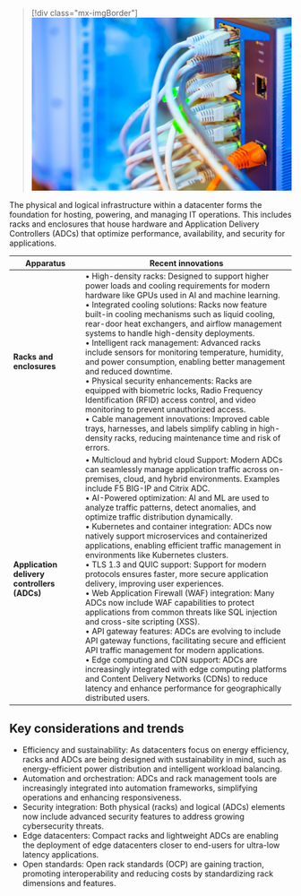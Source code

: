>[!div class="mx-imgBorder"]
>[![Screenshot of a datacenter's physical and logical infrastructure, showcasing racks, enclosures, and network connectivity that support IT operations.](../media/datacenter-physical-logical-infrastructure.jpg)](../media/datacenter-physical-logical-infrastructure.jpg#lightbox)

The physical and logical infrastructure within a datacenter forms the foundation for hosting, powering, and managing IT operations. This includes racks and enclosures that house hardware and Application Delivery Controllers (ADCs) that optimize performance, availability, and security for applications.

| Apparatus | Recent innovations |
| --- | --- |
| **Racks and enclosures** | • High-density racks: Designed to support higher power loads and cooling requirements for modern hardware like GPUs used in AI and machine learning.<br>• Integrated cooling solutions: Racks now feature built-in cooling mechanisms such as liquid cooling, rear-door heat exchangers, and airflow management systems to handle high-density deployments.<br>• Intelligent rack management: Advanced racks include sensors for monitoring temperature, humidity, and power consumption, enabling better management and reduced downtime.<br>• Physical security enhancements: Racks are equipped with biometric locks, Radio Frequency Identification (RFID) access control, and video monitoring to prevent unauthorized access.<br>• Cable management innovations: Improved cable trays, harnesses, and labels simplify cabling in high-density racks, reducing maintenance time and risk of errors. |
| **Application delivery controllers (ADCs)** | • Multicloud and hybrid cloud Support: Modern ADCs can seamlessly manage application traffic across on-premises, cloud, and hybrid environments. Examples include F5 BIG-IP and Citrix ADC.<br>• AI-Powered optimization: AI and ML are used to analyze traffic patterns, detect anomalies, and optimize traffic distribution dynamically.<br>• Kubernetes and container integration: ADCs now natively support microservices and containerized applications, enabling efficient traffic management in environments like Kubernetes clusters.<br>• TLS 1.3 and QUIC support: Support for modern protocols ensures faster, more secure application delivery, improving user experiences.<br>• Web Application Firewall (WAF) integration: Many ADCs now include WAF capabilities to protect applications from common threats like SQL injection and cross-site scripting (XSS).<br>• API gateway features: ADCs are evolving to include API gateway functions, facilitating secure and efficient API traffic management for modern applications.<br>• Edge computing and CDN support: ADCs are increasingly integrated with edge computing platforms and Content Delivery Networks (CDNs) to reduce latency and enhance performance for geographically distributed users. |

## Key considerations and trends

- Efficiency and sustainability: As datacenters focus on energy efficiency, racks and ADCs are being designed with sustainability in mind, such as energy-efficient power distribution and intelligent workload balancing.
- Automation and orchestration: ADCs and rack management tools are increasingly integrated into automation frameworks, simplifying operations and enhancing responsiveness.
- Security integration: Both physical (racks) and logical (ADCs) elements now include advanced security features to address growing cybersecurity threats.
- Edge datacenters: Compact racks and lightweight ADCs are enabling the deployment of edge datacenters closer to end-users for ultra-low latency applications.
- Open standards: Open rack standards (OCP) are gaining traction, promoting interoperability and reducing costs by standardizing rack dimensions and features.
